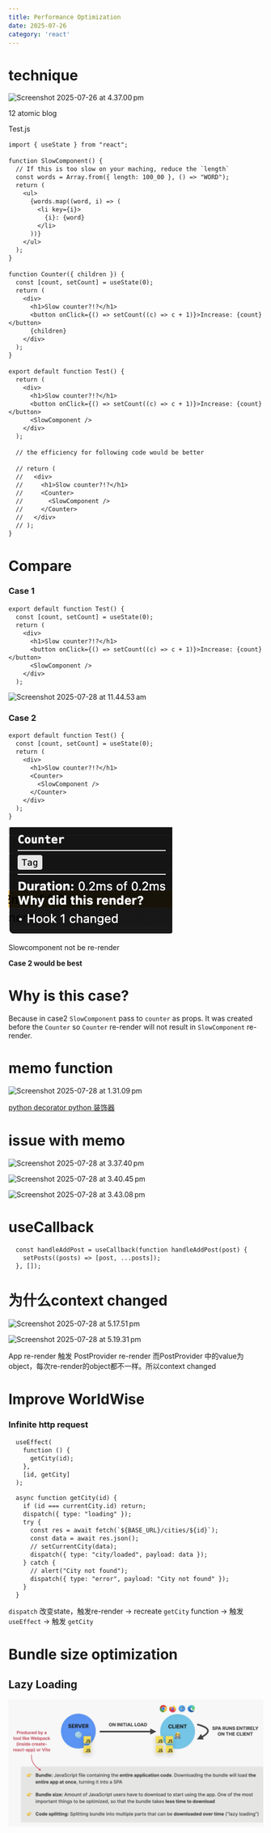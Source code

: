 ```yaml
---
title: Performance Optimization
date: 2025-07-26
category: 'react'
---
```


# technique

![Screenshot 2025-07-26 at 4.37.00 pm](assets/Screenshot%202025-07-26%20at%204.37.00%E2%80%AFpm.png)

12 atomic blog

Test.js

```react
import { useState } from "react";

function SlowComponent() {
  // If this is too slow on your maching, reduce the `length`
  const words = Array.from({ length: 100_00 }, () => "WORD");
  return (
    <ul>
      {words.map((word, i) => (
        <li key={i}>
          {i}: {word}
        </li>
      ))}
    </ul>
  );
}

function Counter({ children }) {
  const [count, setCount] = useState(0);
  return (
    <div>
      <h1>Slow counter?!?</h1>
      <button onClick={() => setCount((c) => c + 1)}>Increase: {count}</button>
      {children}
    </div>
  );
}

export default function Test() {
  return (
    <div>
      <h1>Slow counter?!?</h1>
      <button onClick={() => setCount((c) => c + 1)}>Increase: {count}</button>
      <SlowComponent />
    </div>
  );

  // the efficiency for following code would be better

  // return (
  //   <div>
  //     <h1>Slow counter?!?</h1>
  //     <Counter>
  //       <SlowComponent />
  //     </Counter>
  //   </div>
  // );
}

```

# Compare

### Case 1

```react
export default function Test() {
  const [count, setCount] = useState(0);
  return (
    <div>
      <h1>Slow counter?!?</h1>
      <button onClick={() => setCount((c) => c + 1)}>Increase: {count}</button>
      <SlowComponent />
    </div>
  );
```

![Screenshot 2025-07-28 at 11.44.53 am](assets/Screenshot%202025-07-28%20at%2011.44.53%E2%80%AFam.png)

### Case 2

```react
export default function Test() {
  const [count, setCount] = useState(0);
  return (
    <div>
      <h1>Slow counter?!?</h1>
      <Counter>
        <SlowComponent />
      </Counter>
    </div>
  );
}
```

![image-20250728121800526](assets/image-20250728121800526.png)

Slowcomponent not be re-render

**Case 2 would be best**

# Why is this case?

Because in case2 `SlowComponent` pass to `counter` as props. It was created before the `Counter` so `Counter` re-render will not result in `SlowComponent` re-render.

# memo function

![Screenshot 2025-07-28 at 1.31.09 pm](assets/Screenshot%202025-07-28%20at%201.31.09%E2%80%AFpm.png)

[python decorator python 装饰器](https://www.runoob.com/w3cnote/python-func-decorators.html)

# issue with memo

![Screenshot 2025-07-28 at 3.37.40 pm](assets/Screenshot%202025-07-28%20at%203.37.40%E2%80%AFpm.png)

![Screenshot 2025-07-28 at 3.40.45 pm](assets/Screenshot%202025-07-28%20at%203.40.45%E2%80%AFpm.png)

![Screenshot 2025-07-28 at 3.43.08 pm](assets/Screenshot%202025-07-28%20at%203.43.08%E2%80%AFpm.png)

# useCallback

```react
  const handleAddPost = useCallback(function handleAddPost(post) {
    setPosts((posts) => [post, ...posts]);
  }, []);
```

# 为什么context changed

![Screenshot 2025-07-28 at 5.17.51 pm](assets/Screenshot%202025-07-28%20at%205.17.51%E2%80%AFpm.png)

![Screenshot 2025-07-28 at 5.19.31 pm](assets/Screenshot%202025-07-28%20at%205.19.31%E2%80%AFpm.png)

App re-render 触发 PostProvider re-render 而PostProvider 中的value为object，每次re-render的object都不一样。所以context changed

# Improve WorldWise

### Infinite http request

```react
  useEffect(
    function () {
      getCity(id);
    },
    [id, getCity]
  );
```

```react
  async function getCity(id) {
    if (id === currentCity.id) return;
    dispatch({ type: "loading" });
    try {
      const res = await fetch(`${BASE_URL}/cities/${id}`);
      const data = await res.json();
      // setCurrentCity(data);
      dispatch({ type: "city/loaded", payload: data });
    } catch {
      // alert("City not found");
      dispatch({ type: "error", payload: "City not found" });
    }
  }
```

`dispatch` 改变state，触发re-render -> recreate `getCity` function -> 触发 `useEffect` -> 触发 `getCity`

# Bundle size optimization

## Lazy Loading

![image-20250729222600220](assets/image-20250729222600220.png)

